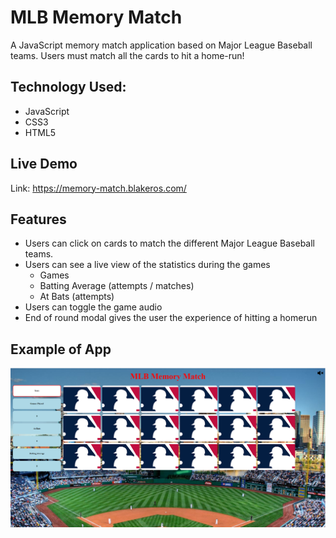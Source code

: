 # MLB Memory Match

A JavaScript memory match application based on Major League Baseball teams. Users must match all the cards to hit a home-run!

## Technology Used:
 - JavaScript
 - CSS3
 - HTML5
 
## Live Demo

Link: https://memory-match.blakeros.com/

## Features

 - Users can click on cards to match the different Major League Baseball teams.
 - Users can see a live view of the statistics during the games
    - Games
    - Batting Average (attempts / matches)
    - At Bats (attempts)
 - Users can toggle the game audio
 - End of round modal gives the user the experience of hitting a homerun
 
 ## Example of App

![](assets/images/mlb-demo-page.PNG)
